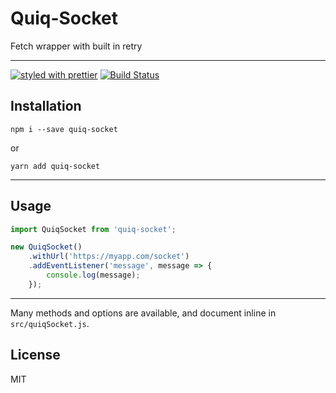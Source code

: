 # Quiq-Socket

Fetch wrapper with built in retry

---

[![styled with prettier](https://img.shields.io/badge/styled_with-prettier-ff69b4.svg)](https://github.com/prettier/prettier)
[![Build Status](https://travis-ci.org/Quiq/quiq-socket.svg?branch=master)](https://travis-ci.org/Quiq/quiq-socket)

## Installation

```
npm i --save quiq-socket
```

or

```
yarn add quiq-socket
```

---

## Usage

```js
import QuiqSocket from 'quiq-socket';

new QuiqSocket()
    .withUrl('https://myapp.com/socket')
    .addEventListener('message', message => {
        console.log(message);
    });
```

---

Many methods and options are available, and document inline in `src/quiqSocket.js`. 

## License

MIT

